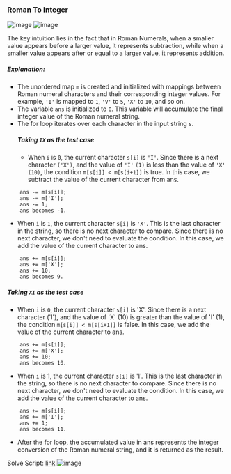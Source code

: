 <h3> Roman To Integer </h3>

![image](https://github.com/h4ckyou/h4ckyou.github.io/assets/127159644/7d424e03-d254-48c8-a901-d0189b2949bf)
![image](https://github.com/h4ckyou/h4ckyou.github.io/assets/127159644/90aed567-1490-4567-8f17-7b6a017e38ed)

The key intuition lies in the fact that in Roman Numerals, when a smaller value appears before a larger value, it represents subtraction, while when a smaller value appears after or equal to a larger value, it represents addition.

##### Explanation:
- The unordered map `m` is created and initialized with mappings between Roman numeral characters and their corresponding integer values. For example, `'I'` is mapped to `1`, `'V'` to `5`, `'X'` to `10`, and so on.
- The variable `ans` is initialized to `0`. This variable will accumulate the final integer value of the Roman numeral string.
- The for loop iterates over each character in the input string `s`.
  ##### Taking `IX` as the test case
  - When `i` is `0`, the current character `s[i]` is `'I'`. Since there is a next character `('X')`, and the value of `'I'` `(1)` is less than the value of `'X' (10)`, the condition `m[s[i]] < m[s[i+1]]` is true. In this case, we subtract the value of the current character from ans.

```
    ans -= m[s[i]];
    ans -= m['I'];
    ans -= 1;
    ans becomes -1.
```
  - When `i` is `1`, the current character `s[i]` is `'X'`. This is the last character in the string, so there is no next character to compare. Since there is no next character, we don't need to evaluate the condition. In this case, we add the value of the current character to ans.

```
    ans += m[s[i]];
    ans += m['X'];
    ans += 10;
    ans becomes 9.
```
  ##### Taking `XI` as the test case
  - When `i` is `0`, the current character `s[i]` is 'X'. Since there is a next character ('I'), and the value of 'X' (10) is greater than the value of 'I' (1), the condition `m[s[i]] < m[s[i+1]]` is false. In this case, we add the value of the current character to ans.

```
    ans += m[s[i]];
    ans += m['X'];
    ans += 10;
    ans becomes 10.
```
  - When `i` is 1, the current character `s[i]` is 'I'. This is the last character in the string, so there is no next character to compare. Since there is no next character, we don't need to evaluate the condition. In this case, we add the value of the current character to ans.

```
    ans += m[s[i]];
    ans += m['I'];
    ans += 1;
    ans becomes 11.
```

- After the for loop, the accumulated value in ans represents the integer conversion of the Roman numeral string, and it is returned as the result.

Solve Script: [link](https://github.com/h4ckyou/h4ckyou.github.io/blob/main/posts/programming/Leetcode/Roman%20To%20Integer/solve.py)
![image](https://github.com/h4ckyou/h4ckyou.github.io/assets/127159644/470327c4-2df0-4482-a266-e733377833f4)

